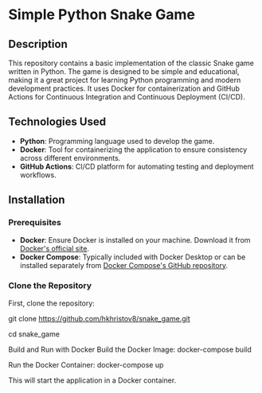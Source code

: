 # Simple Python Snake Game

## Description

This repository contains a basic implementation of the classic Snake game written in Python. The game is designed to be simple and educational, making it a great project for learning Python programming and modern development practices. It uses Docker for containerization and GitHub Actions for Continuous Integration and Continuous Deployment (CI/CD).

## Technologies Used

- **Python**: Programming language used to develop the game.
- **Docker**: Tool for containerizing the application to ensure consistency across different environments.
- **GitHub Actions**: CI/CD platform for automating testing and deployment workflows.

## Installation

### Prerequisites

- **Docker**: Ensure Docker is installed on your machine. Download it from [Docker's official site](https://www.docker.com/products/docker-desktop).
- **Docker Compose**: Typically included with Docker Desktop or can be installed separately from [Docker Compose's GitHub repository](https://github.com/docker/compose).

### Clone the Repository

First, clone the repository:

git clone https://github.com/hkhristov8/snake_game.git

cd snake_game

Build and Run with Docker
Build the Docker Image:
docker-compose build

Run the Docker Container:
docker-compose up

This will start the application in a Docker container.
